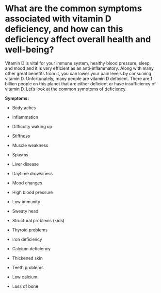 # What are the common symptoms associated with vitamin D deficiency, and how can this deficiency affect overall health and well-being?

Vitamin D is vital for your immune system, healthy blood pressure, sleep, and mood and it is very efficient as an anti-inflammatory. Along with many other great benefits from it, you can lower your pain levels by consuming vitamin D. Unfortunately, many people are vitamin D deficient. There are 1 billion people on this planet that are either deficient or have insufficiency of vitamin D. Let’s look at the common symptoms of deficiency.

**Symptoms:**

- Body aches

- Inflammation

- Difficulty waking up

- Stiffness

- Muscle weakness

- Spasms

- Liver disease

- Daytime drowsiness

- Mood changes

- High blood pressure

- Low immunity

- Sweaty head

- Structural problems (kids)

- Thyroid problems

- Iron deficiency

- Calcium deficiency

- Thickened skin

- Teeth problems

- Low calcium

- Loss of bone